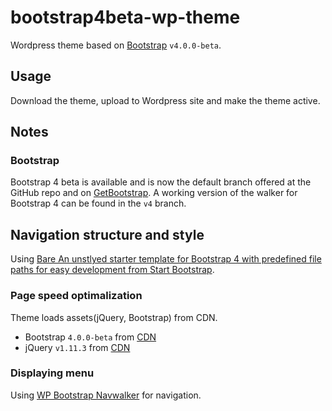 # bootstrap4beta-wp-theme
<p>Wordpress theme based on <a href="https://getbootstrap.com">Bootstrap</a> <code>v4.0.0-beta</code>.</p>
<h2>Usage</h2>
<p>Download the theme, upload to Wordpress site and make the theme active.</p>
<h2>Notes</h2>
<h3>Bootstrap</h3>
<p>Bootstrap 4 beta is available and is now the default branch offered at the GitHub repo and on <a href="https://getbootstrap.com">GetBootstrap</a>. A working version of the walker for Bootstrap 4 can be found in the <code>v4</code> branch.</p>
<h2>Navigation structure and style</h2>
<p>Using <a href="https://startbootstrap.com/template-overviews/bare/" target="_blank" rel="noopener">Bare An unstlyed starter template for Bootstrap 4 with predefined file paths for easy development from <a href="https://startbootstrap.com/" target="_blank" rel="noopener">Start Bootstrap</a>.</p>
<h3>Page speed optimalization</h3>
<p>Theme loads assets(jQuery, Bootstrap) from CDN.</p>
<ul>
<li>Bootstrap <code>4.0.0-beta</code> from <a href="https://maxcdn.bootstrapcdn.com/bootstrap/4.0.0-beta/js/bootstrap.min.js" target="_blank" rel="noopener">CDN</a></li>
<li>jQuery <code>v1.11.3</code> from <a href="http://ajax.googleapis.com/ajax/libs/jquery/1.11.3/jquery.min.js" target="_blank" rel="noopener">CDN</a></li>
</ul>
<h3>Displaying menu</h3>
<p>Using <a href="https://github.com/wp-bootstrap/wp-bootstrap-navwalker" target="_blank" rel="noopener">WP Bootstrap Navwalker</a> for navigation.</p>
